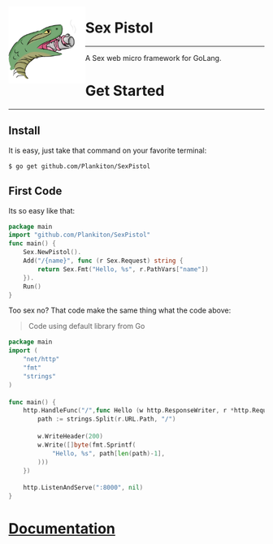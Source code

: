 <a href="https://plankiton.github.io/SexPistol"><img src="assets/Icon.png" alt="Sex Pistol Icon" align="left" style="max-height: 700px;max-width: 30%"/></a>


# Sex Pistol

----

A Sex web micro framework for GoLang.

# Get Started

-----

## Install

It is easy, just take that command on your favorite terminal:

```shell
$ go get github.com/Plankiton/SexPistol
```

## First Code

Its so easy like that:

```go
package main
import "github.com/Plankiton/SexPistol"
func main() {
    Sex.NewPistol().
    Add("/{name}", func (r Sex.Request) string {
        return Sex.Fmt("Hello, %s", r.PathVars["name"])
    }).
    Run()
}
```

Too sex no? That code make the same thing what the code above:

>  Code using default library from Go

```go
package main
import (
    "net/http"
    "fmt"
    "strings"
)

func main() {
    http.HandleFunc("/",func Hello (w http.ResponseWriter, r *http.Request) {
        path := strings.Split(r.URL.Path, "/")

        w.WriteHeader(200)
        w.Write([]byte(fmt.Sprintf(
            "Hello, %s", path[len(path)-1],
        )))
    })

    http.ListenAndServe(":8000", nil)
}
```

# [Documentation](https://plankiton.github.io/SexPistol/docs)
